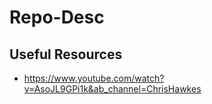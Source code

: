 # Repo-Desc

## Useful Resources

- https://www.youtube.com/watch?v=AsoJL9GPi1k&ab_channel=ChrisHawkes
